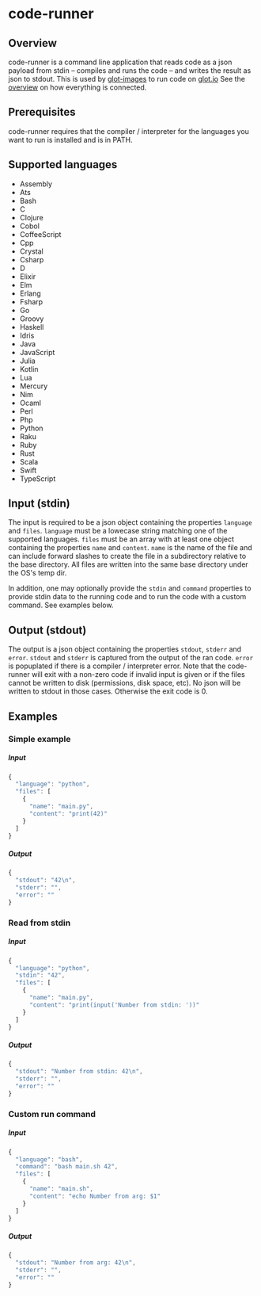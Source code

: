 # code-runner


## Overview
code-runner is a command line application that reads code as a
json payload from stdin – compiles and runs the code – and writes
the result as json to stdout.
This is used by [glot-images](https://github.com/glotcode/glot-images) to run code on [glot.io](https://glot.io)
See the [overview](https://github.com/prasmussen/glot) on how everything is connected.

## Prerequisites
code-runner requires that the compiler / interpreter for the languages
you want to run is installed and is in PATH.

## Supported languages
- Assembly
- Ats
- Bash
- C
- Clojure
- Cobol
- CoffeeScript
- Cpp
- Crystal
- Csharp
- D
- Elixir
- Elm
- Erlang
- Fsharp
- Go
- Groovy
- Haskell
- Idris
- Java
- JavaScript
- Julia
- Kotlin
- Lua
- Mercury
- Nim
- Ocaml
- Perl
- Php
- Python
- Raku
- Ruby
- Rust
- Scala
- Swift
- TypeScript

## Input (stdin)
The input is required to be a json object containing the properties `language`
and `files`. `language` must be a lowecase string matching one of the supported
languages. `files` must be an array with at least one object containing the
properties `name` and `content`. `name` is the name of the file and can include
forward slashes to create the file in a subdirectory relative to the base
directory. All files are written into the same base directory under the OS's
temp dir.

In addition, one may optionally provide the `stdin` and `command` properties to
provide stdin data to the running code and to run the code with a custom command.
See examples below.

## Output (stdout)
The output is a json object containing the properties `stdout`, `stderr` and
`error`. `stdout` and `stderr` is captured from the output of the ran code.
`error` is popuplated if there is a compiler / interpreter error.
Note that the code-runner will exit with a non-zero code if invalid input is
given or if the files cannot be written to disk (permissions, disk space, etc).
No json will be written to stdout in those cases. Otherwise the exit code is 0.

## Examples

### Simple example
##### Input
```javascript
{
  "language": "python",
  "files": [
    {
      "name": "main.py",
      "content": "print(42)"
    }
  ]
}
```

##### Output
```javascript
{
  "stdout": "42\n",
  "stderr": "",
  "error": ""
}
```

### Read from stdin
##### Input
```javascript
{
  "language": "python",
  "stdin": "42",
  "files": [
    {
      "name": "main.py",
      "content": "print(input('Number from stdin: '))"
    }
  ]
}
```

##### Output
```javascript
{
  "stdout": "Number from stdin: 42\n",
  "stderr": "",
  "error": ""
}
```

### Custom run command
##### Input
```javascript
{
  "language": "bash",
  "command": "bash main.sh 42",
  "files": [
    {
      "name": "main.sh",
      "content": "echo Number from arg: $1"
    }
  ]
}
```

##### Output
```javascript
{
  "stdout": "Number from arg: 42\n",
  "stderr": "",
  "error": ""
}
```

